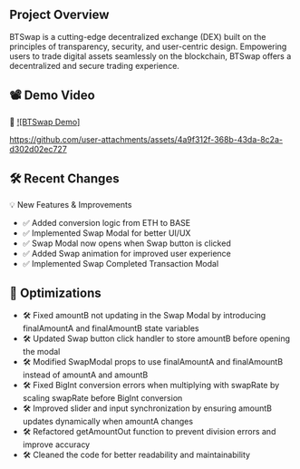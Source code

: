 ## Project Overview

BTSwap is a cutting-edge decentralized exchange (DEX) built on the principles of transparency, security, and user-centric design. Empowering users to trade digital assets seamlessly on the blockchain, BTSwap offers a decentralized and secure trading experience.

## 📽️ Demo Video

🔗 [![BTSwap Demo]](https://www.loom.com/share/df83dfb0258643b898e46c6ab5f35b6f?sid=901e6473-ac3b-4293-941e-3099bdf30130)

https://github.com/user-attachments/assets/4a9f312f-368b-43da-8c2a-d302d02ec727

## 🛠️ Recent Changes

💡 New Features & Improvements

- ✅ Added conversion logic from ETH to BASE
- ✅ Implemented Swap Modal for better UI/UX
- ✅ Swap Modal now opens when Swap button is clicked
- ✅ Added Swap animation for improved user experience
- ✅ Implemented Swap Completed Transaction Modal

## 🐞 Optimizations

- 🛠 Fixed amountB not updating in the Swap Modal by introducing finalAmountA and finalAmountB state variables
- 🛠 Updated Swap button click handler to store amountB before opening the modal
- 🛠 Modified SwapModal props to use finalAmountA and finalAmountB instead of amountA and amountB
- 🛠 Fixed BigInt conversion errors when multiplying with swapRate by scaling swapRate before BigInt conversion
- 🛠 Improved slider and input synchronization by ensuring amountB updates dynamically when amountA changes
- 🛠 Refactored getAmountOut function to prevent division errors and improve accuracy
- 🛠 Cleaned the code for better readability and maintainability
